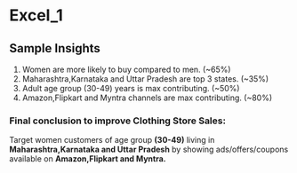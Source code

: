 # Excel_1
<h2><b>
  Sample Insights
</b></h2>
<ol type="number">
  <li>Women are more likely to buy compared to men. (~65%)</li>
  <li>Maharashtra,Karnataka and Uttar Pradesh are top 3 states. (~35%)</li>
  <li>Adult age group (30-49) years is max contributing. (~50%) </li>
  <li>Amazon,Flipkart and Myntra channels are max contributing. (~80%)</li>
</ol>
<h3><b>
  Final conclusion to improve Clothing Store Sales:
</b></h3>
<p>Target women customers of age group <b>(30-49)</b> living in <b>Maharashtra,Karnataka and Uttar Pradesh</b> by showing ads/offers/coupons available on <b>Amazon,Flipkart and Myntra. </b></p>
